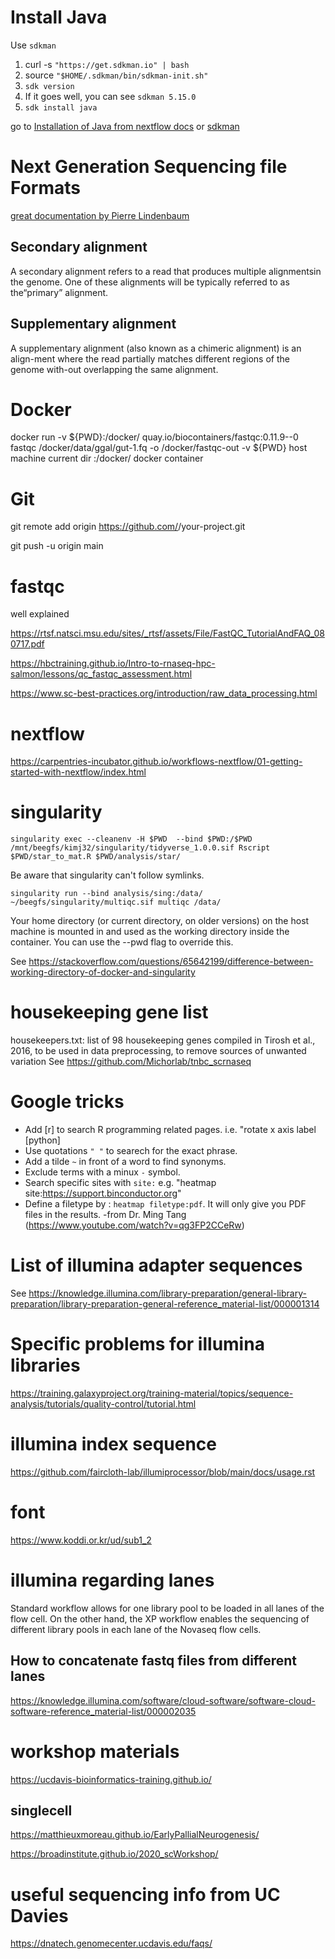 # Install Java
Use `sdkman`
1. curl -s `"https://get.sdkman.io" | bash`
2. source `"$HOME/.sdkman/bin/sdkman-init.sh"`
3. `sdk version`
4. If it goes well, you can see `sdkman 5.15.0`
5. `sdk install java`

go to [Installation of Java from nextflow docs](https://www.nextflow.io/docs/latest/getstarted.html) or [sdkman](https://sdkman.io/install)

# Next Generation Sequencing file Formats

[great documentation by Pierre Lindenbaum
](https://www.slideshare.net/lindenb/next-generation-sequencing-file-formats-2017)

## Secondary alignment
A secondary alignment refers to a read that produces multiple alignmentsin the genome. One of these alignments will be typically referred to as the“primary” alignment.

## Supplementary alignment
A supplementary alignment (also known as a chimeric alignment) is an align-ment where the read partially matches different regions of the genome with-out overlapping the same alignment.

# Docker
docker run -v ${PWD}:/docker/ quay.io/biocontainers/fastqc:0.11.9--0 fastqc /docker/data/ggal/gut-1.fq -o /docker/fastqc-out
-v ${PWD} host machine current dir
:/docker/ docker container

# Git
git remote add origin https://github.com/<your-github-username>/your-project.git

git push -u origin main

# fastqc

well explained

https://rtsf.natsci.msu.edu/sites/_rtsf/assets/File/FastQC_TutorialAndFAQ_080717.pdf

https://hbctraining.github.io/Intro-to-rnaseq-hpc-salmon/lessons/qc_fastqc_assessment.html

https://www.sc-best-practices.org/introduction/raw_data_processing.html

# nextflow

https://carpentries-incubator.github.io/workflows-nextflow/01-getting-started-with-nextflow/index.html

# singularity
```
singularity exec --cleanenv -H $PWD  --bind $PWD:/$PWD /mnt/beegfs/kimj32/singularity/tidyverse_1.0.0.sif Rscript $PWD/star_to_mat.R $PWD/analysis/star/
```

Be aware that singularity can't follow symlinks.

`singularity run --bind analysis/sing:/data/ ~/beegfs/singularity/multiqc.sif multiqc /data/`

Your home directory (or current directory, on older versions) on the host machine is mounted in and used as the working directory inside the container. You can use the --pwd flag to override this.

See https://stackoverflow.com/questions/65642199/difference-between-working-directory-of-docker-and-singularity

# housekeeping gene list
housekeepers.txt: list of 98 housekeeping genes compiled in Tirosh et al., 2016, to be used in data preprocessing, to remove sources of unwanted variation
See https://github.com/Michorlab/tnbc_scrnaseq

# Google tricks
- Add [r] to search R programming related pages. i.e. "rotate x axis label [python]
- Use quotations `" "` to searech for the exact phrase.
- Add a tilde `~` in front of a word to find synonyms.
- Exclude terms with a minux `-` symbol.
- Search specific sites with `site:` e.g. "heatmap site:https://support.binconductor.org"
- Define a filetype by : `heatmap filetype:pdf`. It will only give you PDF files in the results. -from Dr. Ming Tang (https://www.youtube.com/watch?v=qg3FP2CCeRw)

# List of illumina adapter sequences

See https://knowledge.illumina.com/library-preparation/general-library-preparation/library-preparation-general-reference_material-list/000001314

# Specific problems for illumina libraries

https://training.galaxyproject.org/training-material/topics/sequence-analysis/tutorials/quality-control/tutorial.html

# illumina index sequence

https://github.com/faircloth-lab/illumiprocessor/blob/main/docs/usage.rst
  
# font
https://www.koddi.or.kr/ud/sub1_2



# illumina regarding lanes

Standard workflow allows for one library pool to be loaded in all lanes of the flow cell. On the other hand, the XP workflow enables the sequencing of different library pools in each lane of the Novaseq flow cells.

## How to concatenate fastq files from different lanes

https://knowledge.illumina.com/software/cloud-software/software-cloud-software-reference_material-list/000002035

# workshop materials

https://ucdavis-bioinformatics-training.github.io/

## singlecell
https://matthieuxmoreau.github.io/EarlyPallialNeurogenesis/

https://broadinstitute.github.io/2020_scWorkshop/

# useful sequencing info from UC Davies

https://dnatech.genomecenter.ucdavis.edu/faqs/